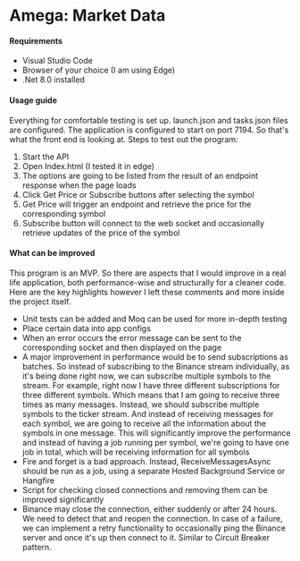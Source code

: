 # Amega: Market Data

#### Requirements
* Visual Studio Code
* Browser of your choice (I am using Edge)
* .Net 8.0 installed

#### Usage guide
Everything for comfortable testing is set up. launch.json and tasks.json files are configured.
The application is configured to start on port 7194. So that's what the front end is looking at.
Steps to test out the program:
1. Start the API
2. Open Index.html (I tested it in edge)
3. The options are going to be listed from the result of an endpoint response when the page loads
4. Click Get Price or Subscribe buttons after selecting the symbol
5. Get Price will trigger an endpoint and retrieve the price for the corresponding symbol
6. Subscribe button will connect to the web socket and occasionally retrieve updates of the price of the symbol

#### What can be improved
This program is an MVP. So there are aspects that I would improve in a real life application, both performance-wise and structurally for a cleaner code. Here are the key highlights however I left these comments and more inside the project itself.
* Unit tests can be added and Moq can be used for more in-depth testing
* Place certain data into app configs
* When an error occurs the error message can be sent to the corresponding socket and then displayed on the page
* A major improvement in performance would be to send subscriptions as batches. So instead of subscribing to the Binance stream individually, as it's being done right now, we can subscribe multiple symbols to the stream. For example, right now I have three different subscriptions for three different symbols. Which means that I am going to receive three times as many messages. Instead, we should subscribe multiple symbols to the ticker stream. And instead of receiving messages for each symbol, we are going to receive all the information about the symbols in one message. This will significantly improve the performance and instead of having a job running per symbol, we're going to have one job in total, which will be receiving information for all symbols
* Fire and forget is a bad approach. Instead, ReceiveMessagesAsync should be run as a job, using a separate Hosted Background Service or Hangfire
* Script for checking closed connections and removing them can be improved significantly
* Binance may close the connection, either suddenly or after 24 hours. We need to detect that and reopen the connection. In case of a failure, we can implement a retry functionality to occasionally ping the Binance server and once it's up then connect to it. Similar to Circuit Breaker pattern.

